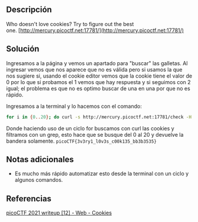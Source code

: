 
## Descripción

Who doesn't love cookies? Try to figure out the best one. [http://mercury.picoctf.net:17781/](http://mercury.picoctf.net:17781/)

## Solución

Ingresamos a la página y vemos un apartado para "buscar" las galletas. Al ingresar vemos que nos aparece que no es válida pero si usamos la que nos sugiere si, usando el cookie editor vemos que la cookie tiene el valor de 0 por lo que si probamos el 1 vemos que hay respuesta y si seguimos con 2 igual; el problema es que no es optimo buscar de una en una por que no es rápido.

Ingresamos a la terminal y lo hacemos con el comando:
```bash
for i in {0..20}; do curl -s http://mercury.picoctf.net:17781/check -H "Cookie: name=$i"; done | grep picoCTF 
```

Donde haciendo uso de un ciclo for buscamos con curl las cookies y filtramos con un grep, esto hace que se busque del 0 al 20 y devuelve la bandera solamente.  `picoCTF{3v3ry1_l0v3s_c00k135_bb3b3535}`

## Notas adicionales

- Es mucho más rápido automatizar esto desde la terminal con un ciclo y algunos comandos.

## Referencias

[picoCTF 2021 writeup [12] - Web - Cookies](https://www.youtube.com/watch?v=LseQ-XWCXVo&list=PLDo9DMLZyP6kTZ8Td37-LdbAx4-yNfHBl&index=12)